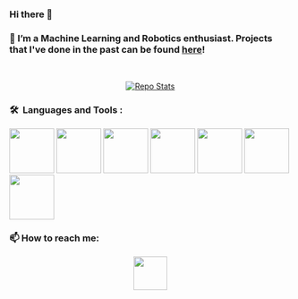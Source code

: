### Hi there 👋

### 🔭 I’m a Machine Learning and Robotics enthusiast. Projects that I've done in the past can be found [here](https://quangnhat185.github.io/)!

<br>
<p align="center">
  <a href="https://github.com/quangnhat185/quangnhat185"><img src="https://github-readme-stats.vercel.app/api?username=quangnhat185&theme=blue-green&show_icons=true" alt="Repo Stats"></a>
</p>

<!-- Most used languages
<p align="center">
  <a href="https://github.com/quangnhat185/quangnhat185"><img src="https://github-readme-stats.vercel.app/api/top-langs/?username=quangnhat185&layout=compact&theme=radical&include_all_commits=true" alt="Top Langs on Github"></a>
</p>
-->

### 🛠 &nbsp;Languages and Tools :

<p>
<img src="https://cdn.jsdelivr.net/gh/devicons/devicon/icons/python/python-original.svg" width="80" height="80" />
<img src="https://cdn.jsdelivr.net/gh/devicons/devicon/icons/cplusplus/cplusplus-original.svg" width="80" height="80"/>
<img src="https://cdn.jsdelivr.net/gh/devicons/devicon/icons/tensorflow/tensorflow-original.svg" width="80" height="80"/>
<img src="https://cdn.jsdelivr.net/gh/devicons/devicon/icons/pytorch/pytorch-original.svg" width="80" height="80"/>
<img src="https://cdn.jsdelivr.net/gh/devicons/devicon/icons/linux/linux-original.svg" width="80" height="80" />
<img src="https://cdn.jsdelivr.net/gh/devicons/devicon/icons/docker/docker-original-wordmark.svg" width="80" height="80"/>
<img src="https://cdn.jsdelivr.net/gh/devicons/devicon/icons/arduino/arduino-original-wordmark.svg" width="80" height="80"/>           
</p>

### 📫 How to reach me:
<p align="center">
  <a href="https://www.linkedin.com/in/quangnguyen185"><img src="https://cdn.jsdelivr.net/gh/devicons/devicon/icons/linkedin/linkedin-original.svg" width="60" height="60"/></a>
</p>



<!--
**quangnhat185/quangnhat185** is a ✨ _special_ ✨ repository because its `README.md` (this file) appears on your GitHub profile.

Here are some ideas to get you started:

- 🔭 I’m currently working on ...
- 🌱 I’m currently learning ...
- 👯 I’m looking to collaborate on ...
- 🤔 I’m looking for help with ...
- 💬 Ask me about ...
- 📫 How to reach me: ...
- 😄 Pronouns: ...
- ⚡ Fun fact: ...
-->
